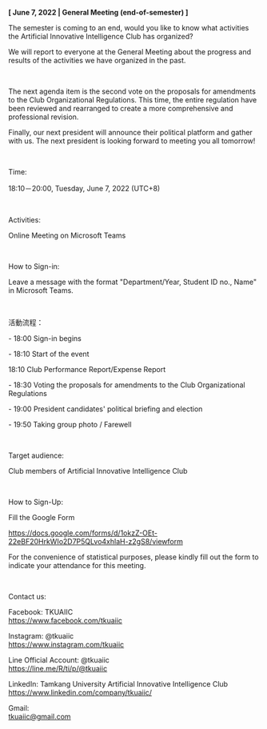 **[ June 7, 2022 | General Meeting (end-of-semester) ]**

The semester is coming to an end, would you like to know what activities the Artificial Innovative Intelligence Club has organized?

We will report to everyone at the General Meeting about the progress and results of the activities we have organized in the past.

&nbsp;

The next agenda item is the second vote on the proposals for amendments to the Club Organizational Regulations. This time, the entire regulation have been reviewed and rearranged to create a more comprehensive and professional revision.

Finally, our next president will announce their political platform and gather with us. The next president is looking forward to meeting you all tomorrow!

&nbsp;

Time:

18:10－20:00, Tuesday, June 7, 2022 (UTC+8)

&nbsp;

Activities:

Online Meeting on Microsoft Teams

&nbsp;

How to Sign-in:

Leave a message with the format "Department/Year, Student ID no., Name" in Microsoft Teams.

&nbsp;

活動流程：

\- 18:00 Sign-in begins

\- 18:10 Start of the event

18:10 Club Performance Report/Expense Report

\- 18:30 Voting the proposals for amendments to the Club Organizational Regulations

\- 19:00 President candidates' political briefing and election

\- 19:50 Taking group photo / Farewell

&nbsp;

Target audience:

Club members of Artificial Innovative Intelligence Club

&nbsp;

How to Sign-Up:

Fill the Google Form

https://docs.google.com/forms/d/1okzZ-OEt-22eBF20HrkWIo2D7P5QLvo4xhlaH-z2gS8/viewform

For the convenience of statistical purposes, please kindly fill out the form to indicate your attendance for this meeting.

&nbsp;

Contact us:

Facebook: TKUAIIC <br />https://www.facebook.com/tkuaiic

Instagram: @tkuaiic <br />https://www.instagram.com/tkuaiic

Line Official Account: @tkuaiic <br />https://line.me/R/ti/p/@tkuaiic

LinkedIn: Tamkang University Artificial Innovative Intelligence Club <br />https://www.linkedin.com/company/tkuaiic/

Gmail: <br />tkuaiic@gmail.com
